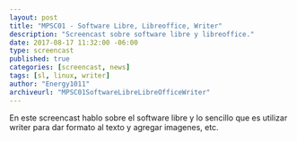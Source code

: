 ```yaml
---
layout: post
title: "MPSC01 - Software Libre, Libreoffice, Writer"
description: "Screencast sobre software libre y libreoffice."
date: 2017-08-17 11:32:00 -06:00
type: screencast
published: true
categories: [screencast, news]
tags: [sl, linux, writer]
author: "Energy1011"
archiveurl: "MPSC01SoftwareLibreLibreOfficeWriter"
---
```

En este screencast hablo sobre el software libre y lo sencillo que es utilizar writer para dar formato al texto y agregar imagenes, etc.
